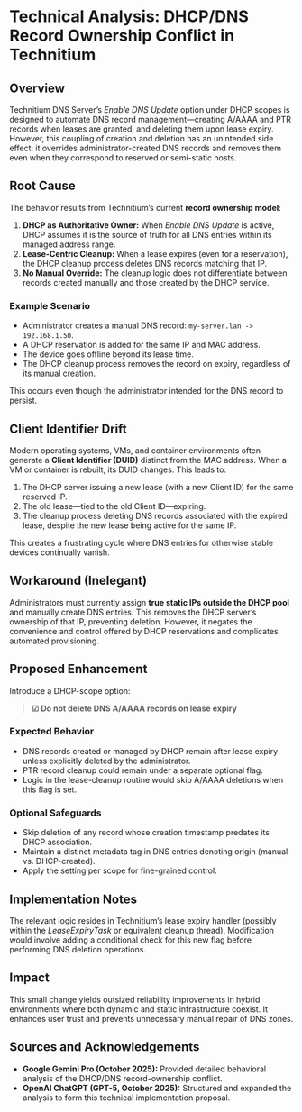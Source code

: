 # Technical Analysis: DHCP/DNS Record Ownership Conflict in Technitium

## Overview

Technitium DNS Server’s *Enable DNS Update* option under DHCP scopes is designed to automate DNS record management—creating A/AAAA and PTR records when leases are granted, and deleting them upon lease expiry. However, this coupling of creation and deletion has an unintended side effect: it overrides administrator-created DNS records and removes them even when they correspond to reserved or semi-static hosts.

## Root Cause

The behavior results from Technitium’s current **record ownership model**:

1. **DHCP as Authoritative Owner:** When *Enable DNS Update* is active, DHCP assumes it is the source of truth for all DNS entries within its managed address range.
2. **Lease-Centric Cleanup:** When a lease expires (even for a reservation), the DHCP cleanup process deletes DNS records matching that IP.
3. **No Manual Override:** The cleanup logic does not differentiate between records created manually and those created by the DHCP service.

### Example Scenario

* Administrator creates a manual DNS record: `my-server.lan -> 192.168.1.50`.
* A DHCP reservation is added for the same IP and MAC address.
* The device goes offline beyond its lease time.
* The DHCP cleanup process removes the record on expiry, regardless of its manual creation.

This occurs even though the administrator intended for the DNS record to persist.

## Client Identifier Drift

Modern operating systems, VMs, and container environments often generate a **Client Identifier (DUID)** distinct from the MAC address. When a VM or container is rebuilt, its DUID changes. This leads to:

1. The DHCP server issuing a new lease (with a new Client ID) for the same reserved IP.
2. The old lease—tied to the old Client ID—expiring.
3. The cleanup process deleting DNS records associated with the expired lease, despite the new lease being active for the same IP.

This creates a frustrating cycle where DNS entries for otherwise stable devices continually vanish.

## Workaround (Inelegant)

Administrators must currently assign **true static IPs outside the DHCP pool** and manually create DNS entries. This removes the DHCP server’s ownership of that IP, preventing deletion. However, it negates the convenience and control offered by DHCP reservations and complicates automated provisioning.

## Proposed Enhancement

Introduce a DHCP-scope option:

> **☑ Do not delete DNS A/AAAA records on lease expiry**

### Expected Behavior

* DNS records created or managed by DHCP remain after lease expiry unless explicitly deleted by the administrator.
* PTR record cleanup could remain under a separate optional flag.
* Logic in the lease-cleanup routine would skip A/AAAA deletions when this flag is set.

### Optional Safeguards

* Skip deletion of any record whose creation timestamp predates its DHCP association.
* Maintain a distinct metadata tag in DNS entries denoting origin (manual vs. DHCP-created).
* Apply the setting per scope for fine-grained control.

## Implementation Notes

The relevant logic resides in Technitium’s lease expiry handler (possibly within the *LeaseExpiryTask* or equivalent cleanup thread). Modification would involve adding a conditional check for this new flag before performing DNS deletion operations.

## Impact

This small change yields outsized reliability improvements in hybrid environments where both dynamic and static infrastructure coexist. It enhances user trust and prevents unnecessary manual repair of DNS zones.

## Sources and Acknowledgements

* **Google Gemini Pro (October 2025):** Provided detailed behavioral analysis of the DHCP/DNS record-ownership conflict.
* **OpenAI ChatGPT (GPT-5, October 2025):** Structured and expanded the analysis to form this technical implementation proposal.
